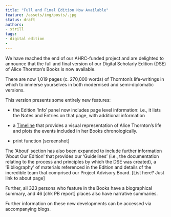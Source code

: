 ```yaml
---
title: "Full and Final Edition Now Available"
feature: /assets/img/posts/.jpg
status: draft
authors:
- strill
tags:
- digital edition
- 
---
```


We have reached the end of our AHRC-funded project and are delighted to announce that the full and final version of our Digital Scholarly Edition (DSE) of Alice Thornton’s Books is now available.  

There are now 1,019 pages (c. 270,000 words) of Thornton’s life-writings in which to immerse yourselves in both modernised and semi-diplomatic versions. 

This version presents some entirely new features:  

+ the Edition ‘Info’ panel now includes page level information: i.e., it lists the Notes and Entries on that page, with additional information 

+ a [Timeline](https://thornton.kdl.kcl.ac.uk/timeline/) that provides a visual representation of Alice Thornton’s life and plots the events included in her Books chronologically. 

+ print function [screenshot] 

The ‘About’ section has also been expanded to include further information ‘About Our Edition’ that provides our ‘Guidelines’ (i.e., the documentation relating to the process and principles by which the DSE was created), a ‘Bibliography’ of materials referenced in the Edition and details of the incredible team that comprised our Project Advisory Board. [List here? Just link to about page] 

Further, all 323 persons who feature in the Books have a biographical summary, and 46 [chk PB report] places also have narrative summaries. 

Further information on these new developments can be accessed via accompanying blogs. 

